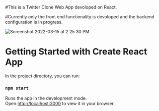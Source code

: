 #This is a Twitter Clone Web App devoloped on React.


#Currently only the front end functionality is devoloped and the backend configuration is in progress.


![Screenshot 2022-03-15 at 2 25 30 PM](https://user-images.githubusercontent.com/98143718/158550637-b3cd89a5-462d-44e2-8ab3-2c9135e05ac1.png)

# Getting Started with Create React App


In the project directory, you can run:

### `npm start`

Runs the app in the development mode.\
Open [http://localhost:3000](http://localhost:3000) to view it in your browser.


